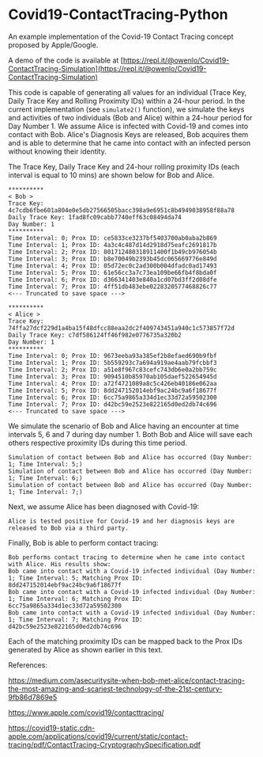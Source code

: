 # Covid19-ContactTracing-Python

An example implementation of the Covid-19 Contact Tracing concept proposed by Apple/Google.

A demo of the code is available at  [https://repl.it/@owenlo/Covid19-ContactTracing-Simulation](https://repl.it/@owenlo/Covid19-ContactTracing-Simulation)

This code is capable of generating all values for an individual (Trace Key, Daily Trace Key and Rolling Proximity IDs) within a 24-hour period.  In the current implementation (see `simulate2()` function), we simulate the keys and activities of two individuals (Bob and Alice) within a 24-hour period for Day Number 1. We assume Alice is infected with Covid-19 and comes into contact with Bob. Alice's Diagnosis Keys are released, Bob acquires them and is able to determine that he came into contact with an infected person without knowing their identity. 

The Trace Key, Daily Trace Key and 24-hour rolling proximity IDs (each interval is equal to 10 mins) are shown below for Bob and Alice.

```
**********
< Bob >
Trace Key: 4c7cdb6fbe601a804e0e5db27566505bacc398a9e6951c8b4949038958f88a78
Daily Trace Key: 1fad8fc09cabb7740eff63c08494da74
Day Number: 1
**********
Time Interval: 0; Prox ID: ce5833ce3237bf5403700ab0aba2b869
Time Interval: 1; Prox ID: 4a3c4c487d14d2918d75eafc2691817b
Time Interval: 2; Prox ID: 801712480318911400f1b49cb976054b
Time Interval: 3; Prox ID: b8e70049b2393b45dc065669776e849d
Time Interval: 4; Prox ID: 05d72ec0c2ad300b004dfadc0ad17493
Time Interval: 5; Prox ID: 61e56cc3a7c73ea109be66fb4f8bda0f
Time Interval: 6; Prox ID: d366341403e840a1cd07bd3ff2d08dfe
Time Interval: 7; Prox ID: 4ff51db483ebe0228320577468826c77
<--- Truncated to save space --->
```
```
**********
< Alice >
Trace Key: 74ffa27dcf229d1a4ba15f48dfcc88eaa2dc2f409743451a940c1c573857f72d
Daily Trace Key: c7df586124ff46f982e0776735a320b2
Day Number: 1
**********
Time Interval: 0; Prox ID: 9673eeba93a385ef2b8efaed690b9fbf
Time Interval: 1; Prox ID: 5b559293c7a694a919ae4aab79fcbbf3
Time Interval: 2; Prox ID: a51e8f967c83cefc743db6e0a2bb759c
Time Interval: 3; Prox ID: 9094510b85970ab105daef522654945d
Time Interval: 4; Prox ID: a72f4721089a8c5c426eb40186e062aa
Time Interval: 5; Prox ID: 8dd247152014ebf9ac24bc9a6f18677f
Time Interval: 6; Prox ID: 6cc75a9865a334d1ec33d72a59502300
Time Interval: 7; Prox ID: d42bc59e2523e822165d0ed2db74c696
<--- Truncated to save space --->
```

We simulate the scenario of Bob and Alice having an encounter at time intervals 5, 6 and 7 during day number 1. Both Bob and Alice will save each others respective proximity IDs during this time period.

```
Simulation of contact between Bob and Alice has occurred (Day Number: 1; Time Interval: 5;)
Simulation of contact between Bob and Alice has occurred (Day Number: 1; Time Interval: 6;)
Simulation of contact between Bob and Alice has occurred (Day Number: 1; Time Interval: 7;)
```

Next, we assume Alice has been diagnosed with Covid-19:

```
Alice is tested positive for Covid-19 and her diagnosis keys are released to Bob via a third party.
```

Finally, Bob is able to perform contact tracing:

```
Bob performs contact tracing to determine when he came into contact with Alice. His results show:
Bob came into contact with a Covid-19 infected individual (Day Number: 1; Time Interval: 5; Matching Prox ID: 8dd247152014ebf9ac24bc9a6f18677f
Bob came into contact with a Covid-19 infected individual (Day Number: 1; Time Interval: 6; Matching Prox ID: 6cc75a9865a334d1ec33d72a59502300
Bob came into contact with a Covid-19 infected individual (Day Number: 1; Time Interval: 7; Matching Prox ID: d42bc59e2523e822165d0ed2db74c696
``` 

Each of the matching proximity IDs can be mapped back to the Prox IDs generated by Alice as shown earlier in this text.

References:

https://medium.com/asecuritysite-when-bob-met-alice/contact-tracing-the-most-amazing-and-scariest-technology-of-the-21st-century-9fb86d7869e5

https://www.apple.com/covid19/contacttracing/

https://covid19-static.cdn-apple.com/applications/covid19/current/static/contact-tracing/pdf/ContactTracing-CryptographySpecification.pdf
